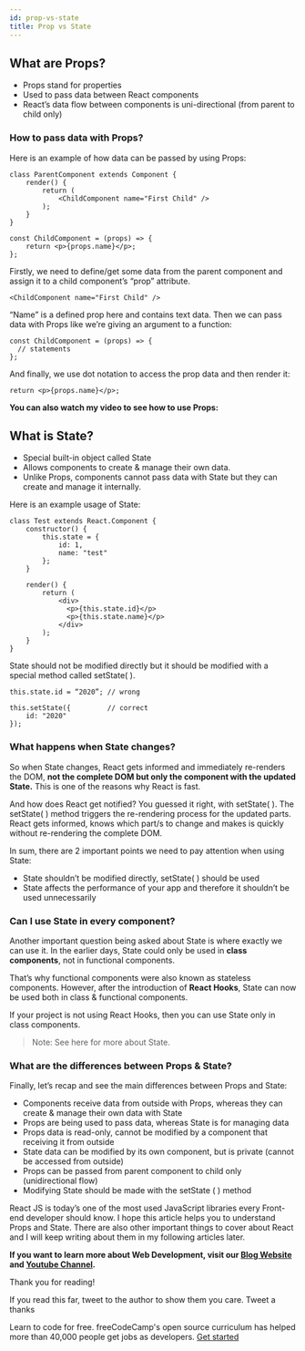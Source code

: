 ```yaml
---
id: prop-vs-state
title: Prop vs State
---
```

## What are Props?

- Props stand for properties
- Used to pass data between React components
- React’s data flow between components is uni-directional (from parent to child only)

### How to pass data with Props?

Here is an example of how data can be passed by using Props:

    class ParentComponent extends Component {    
        render() {    
            return (        
                <ChildComponent name="First Child" />    
            );  
        }
    }
    
    const ChildComponent = (props) => {    
        return <p>{props.name}</p>; 
    };

Firstly, we need to define/get some data from the parent component and assign it to a child component’s “prop” attribute.

    <ChildComponent name="First Child" />

“Name” is a defined prop here and contains text data. Then we can pass data with Props like we’re giving an argument to a function:

    const ChildComponent = (props) => {  
      // statements
    };

And finally, we use dot notation to access the prop data and then render it:

    return <p>{props.name}</p>;

**You can also watch my video to see how to use Props:**

## What is State?

- Special built-in object called State
- Allows components to create & manage their own data.
- Unlike Props, components cannot pass data with State but they can create and manage it internally.

Here is an example usage of State:

    class Test extends React.Component {    
        constructor() {    
            this.state = {      
                id: 1,      
                name: "test"    
            };  
        }    
        
        render() {    
            return (      
                <div>        
                  <p>{this.state.id}</p>        
                  <p>{this.state.name}</p>      
                </div>    
            );  
        }
    }

State should not be modified directly but it should be modified with a special method called setState( ).

    this.state.id = “2020”; // wrong
    
    this.setState({         // correct  
        id: "2020"
    });

### What happens when State changes?

So when State changes, React gets informed and immediately re-renders the DOM, **not the complete DOM but only the component with the updated State.** This is one of the reasons why React is fast.

And how does React get notified? You guessed it right, with setState( ). The setState( ) method triggers the re-rendering process for the updated parts. React gets informed, knows which part/s to change and makes is quickly without re-rendering the complete DOM.

In sum, there are 2 important points we need to pay attention when using State:

- State shouldn’t be modified directly, setState( ) should be used
- State affects the performance of your app and therefore it shouldn’t be used unnecessarily

### Can I use State in every component?

Another important question being asked about State is where exactly we can use it. In the earlier days, State could only be used in **class components**, not in functional components.

That’s why functional components were also known as stateless components. However, after the introduction of **React Hooks**, State can now be used both in class & functional components.

If your project is not using React Hooks, then you can use State only in class components.

> Note: See here for more about State.

### What are the differences between Props & State?

Finally, let’s recap and see the main differences between Props and State:

- Components receive data from outside with Props, whereas they can create & manage their own data with State
- Props are being used to pass data, whereas State is for managing data
- Props data is read-only, cannot be modified by a component that receiving it from outside
- State data can be modified by its own component, but is private (cannot be accessed from outside)
- Props can be passed from parent component to child only (unidirectional flow)
- Modifying State should be made with the setState ( ) method

React JS is today’s one of the most used JavaScript libraries every Front-end developer should know. I hope this article helps you to understand Props and State. There are also other important things to cover about React and I will keep writing about them in my following articles later.

**If you want to learn more about Web Development, visit our [Blog Website](https://www.codingdocs.com/) and [Youtube Channel](https://www.youtube.com/channel/UC1EgYPCvKCXFn8HlpoJwY3Q?view_as=subscriber).**

Thank you for reading!

If you read this far, tweet to the author to show them you care. Tweet a thanks

Learn to code for free. freeCodeCamp's open source curriculum has helped more than 40,000 people get jobs as developers. [Get started](https://www.freecodecamp.org/learn)